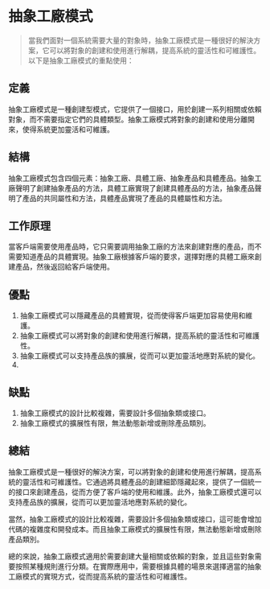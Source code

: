 # 抽象工廠模式

> 當我們面對一個系統需要大量的對象時，抽象工廠模式是一種很好的解決方案，它可以將對象的創建和使用進行解耦，提高系統的靈活性和可維護性。以下是抽象工廠模式的重點使用：

## 定義

抽象工廠模式是一種創建型模式，它提供了一個接口，用於創建一系列相關或依賴對象，而不需要指定它們的具體類型。抽象工廠模式將對象的創建和使用分離開來，使得系統更加靈活和可維護。

## 結構

抽象工廠模式包含四個元素：抽象工廠、具體工廠、抽象產品和具體產品。抽象工廠聲明了創建抽象產品的方法，具體工廠實現了創建具體產品的方法，抽象產品聲明了產品的共同屬性和方法，具體產品實現了產品的具體屬性和方法。

## 工作原理

當客戶端需要使用產品時，它只需要調用抽象工廠的方法來創建對應的產品，而不需要知道產品的具體實現。抽象工廠根據客戶端的要求，選擇對應的具體工廠來創建產品，然後返回給客戶端使用。

## 優點

1. 抽象工廠模式可以隱藏產品的具體實現，從而使得客戶端更加容易使用和維護。
2. 抽象工廠模式可以將對象的創建和使用進行解耦，提高系統的靈活性和可維護性。
3. 抽象工廠模式可以支持產品族的擴展，從而可以更加靈活地應對系統的變化。
4. 
## 缺點
1. 抽象工廠模式的設計比較複雜，需要設計多個抽象類或接口。
2. 抽象工廠模式的擴展性有限，無法動態新增或刪除產品類別。

## 總結

抽象工廠模式是一種很好的解決方案，可以將對象的創建和使用進行解耦，提高系統的靈活性和可維護性。它通過將具體產品的創建細節隱藏起來，提供了一個統一的接口來創建產品，從而方便了客戶端的使用和維護。此外，抽象工廠模式還可以支持產品族的擴展，從而可以更加靈活地應對系統的變化。

當然，抽象工廠模式的設計比較複雜，需要設計多個抽象類或接口，這可能會增加代碼的複雜度和開發成本。而且抽象工廠模式的擴展性有限，無法動態新增或刪除產品類別。

總的來說，抽象工廠模式適用於需要創建大量相關或依賴的對象，並且這些對象需要按照某種規則進行分類。在實際應用中，需要根據具體的場景來選擇適當的抽象工廠模式的實現方式，從而提高系統的靈活性和可維護性。